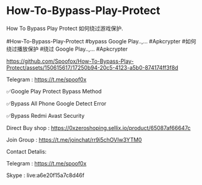 # How-To-Bypass-Play-Protect

How To Bypass Play Protect
如何绕过游戏保护.

#How-To-Bypass-Play-Protect #bypass Google Play..,... #Apkcrypter
#如何绕过播放保护 #绕过 Google Play..,... #Apkcrypter





https://github.com/Spoofox/How-To-Bypass-Play-Protect/assets/150615617/17250b94-20c5-4123-a5b0-874174ff3f8d



Telegram : https://t.me/spoof0x

✅Google Play Protect Bypass Method

✅Bypass All Phone Google Detect Error

✅Bypass Redmi Avast Security

Direct Buy shop : https://0xzeroshoping.sellix.io/product/65087af66647c

Join Group : https://t.me/joinchat/rr9i5chOVIw3YTM0

Contact Detalis:

Telegram : https://t.me/spoof0x

Skype : live:a6e20f15a7c8d46f


